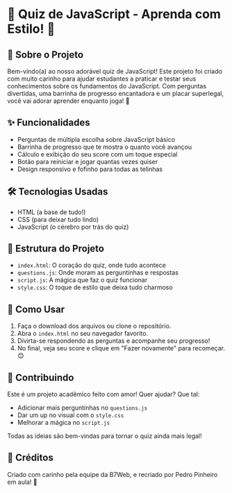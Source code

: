 # 🎉 Quiz de JavaScript - Aprenda com Estilo! 🎉

## 🌟 Sobre o Projeto
Bem-vindo(a) ao nosso adorável quiz de JavaScript! Este projeto foi criado com muito carinho para ajudar estudantes a praticar e testar seus conhecimentos sobre os fundamentos do JavaScript. Com perguntas divertidas, uma barrinha de progresso encantadora e um placar superlegal, você vai adorar aprender enquanto joga! 💖

## ✨ Funcionalidades
- Perguntas de múltipla escolha sobre JavaScript básico
- Barrinha de progresso que te mostra o quanto você avançou
- Cálculo e exibição do seu score com um toque especial
- Botão para reiniciar e jogar quantas vezes quiser
- Design responsivo e fofinho para todas as telinhas

## 🛠️ Tecnologias Usadas
- HTML (a base de tudo!)
- CSS (para deixar tudo lindo)
- JavaScript (o cérebro por trás do quiz)

## 📂 Estrutura do Projeto
- `index.html`: O coração do quiz, onde tudo acontece
- `questions.js`: Onde moram as perguntinhas e respostas
- `script.js`: A mágica que faz o quiz funcionar
- `style.css`: O toque de estilo que deixa tudo charmoso

## 🚀 Como Usar
1. Faça o download dos arquivos ou clone o repositório.
2. Abra o `index.html` no seu navegador favorito.
3. Divirta-se respondendo as perguntas e acompanhe seu progresso!
4. No final, veja seu score e clique em "Fazer novamente" para recomeçar. 😊

## 🌱 Contribuindo
Este é um projeto acadêmico feito com amor! Quer ajudar? Que tal:
- Adicionar mais perguntinhas no `questions.js`
- Dar um up no visual com o `style.css`
- Melhorar a mágica no `script.js`

Todas as ideias são bem-vindas para tornar o quiz ainda mais legal!

## 🙌 Créditos
Criado com carinho pela equipe da B7Web, e recriado por Pedro Pinheiro em aula! 🌈